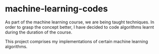 # machine-learning-codes

As part of the machine learning course, we are being taught techniques. 
In order to grasp the concept better, I have decided to code algorithms learnt during the duration of the course.

This project comprises my implementations of certain machine learning algorithms.
